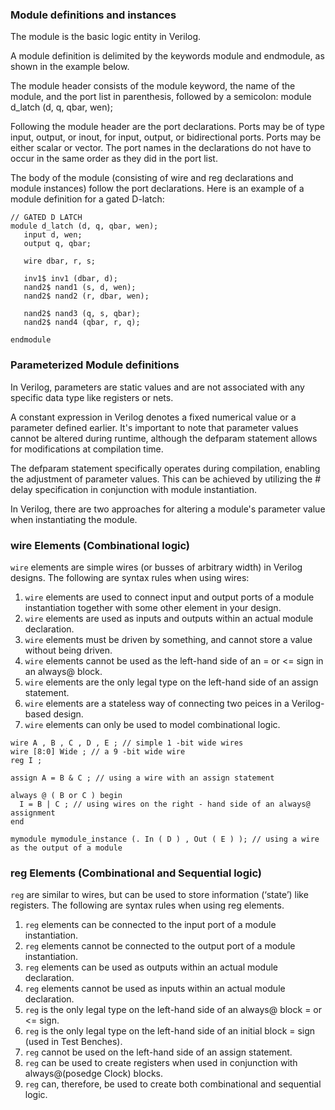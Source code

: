 ### Module definitions and instances

The module is the basic logic entity in Verilog.

A module definition is delimited by the keywords module and endmodule, as shown in the example below.

The module header consists of the module keyword, the name of the module, and the port list in parenthesis, followed by a semicolon:
module d_latch (d, q, qbar, wen);

Following the module header are the port declarations.  Ports may be of type input, output, or inout, for input, output, or bidirectional ports.  Ports may be either scalar or vector.  The port names in the declarations do not have to occur in the same order as they did in the port list.

The body of the module (consisting of wire and reg declarations and module instances) follow the port declarations.
Here is an example of a module definition for a gated D-latch:

```
// GATED D LATCH
module d_latch (d, q, qbar, wen);
   input d, wen;
   output q, qbar;

   wire dbar, r, s;

   inv1$ inv1 (dbar, d);
   nand2$ nand1 (s, d, wen);
   nand2$ nand2 (r, dbar, wen);

   nand2$ nand3 (q, s, qbar);
   nand2$ nand4 (qbar, r, q);

endmodule
```

### Parameterized Module definitions

In Verilog, parameters are static values and are not associated with any specific data type like registers or nets.

A constant expression in Verilog denotes a fixed numerical value or a parameter defined earlier. It's important to note that parameter values cannot be altered during runtime, although the defparam statement allows for modifications at compilation time.

The defparam statement specifically operates during compilation, enabling the adjustment of parameter values. This can be achieved by utilizing the # delay specification in conjunction with module instantiation.

In Verilog, there are two approaches for altering a module's parameter value when instantiating the module.

### wire Elements (Combinational logic)
```wire``` elements are simple wires (or busses of arbitrary width) in Verilog designs. The following are syntax
rules when using wires:

1. ```wire``` elements are used to connect input and output ports of a module instantiation together with
some other element in your design.
1. ```wire``` elements are used as inputs and outputs within an actual module declaration.
1. ```wire``` elements must be driven by something, and cannot store a value without being driven.
1. ```wire``` elements cannot be used as the left-hand side of an = or <= sign in an always@ block.
1. ```wire``` elements are the only legal type on the left-hand side of an assign statement.
1. ```wire``` elements are a stateless way of connecting two peices in a Verilog-based design.
1. ```wire``` elements can only be used to model combinational logic.

```
wire A , B , C , D , E ; // simple 1 -bit wide wires
wire [8:0] Wide ; // a 9 -bit wide wire
reg I ;

assign A = B & C ; // using a wire with an assign statement

always @ ( B or C ) begin
  I = B | C ; // using wires on the right - hand side of an always@ assignment
end

mymodule mymodule_instance (. In ( D ) , Out ( E ) ); // using a wire as the output of a module
```
### reg Elements (Combinational and Sequential logic)
```reg``` are similar to wires, but can be used to store information (‘state’) like registers. The following are
syntax rules when using reg elements.
1. ```reg``` elements can be connected to the input port of a module instantiation.
2. ```reg``` elements cannot be connected to the output port of a module instantiation.
3. ```reg``` elements can be used as outputs within an actual module declaration.
4. ```reg``` elements cannot be used as inputs within an actual module declaration.
5. ```reg``` is the only legal type on the left-hand side of an always@ block = or <= sign.
6. ```reg``` is the only legal type on the left-hand side of an initial block = sign (used in Test Benches).
7. ```reg``` cannot be used on the left-hand side of an assign statement.
8. ```reg``` can be used to create registers when used in conjunction with always@(posedge Clock) blocks.
9. ```reg``` can, therefore, be used to create both combinational and sequential logic.
